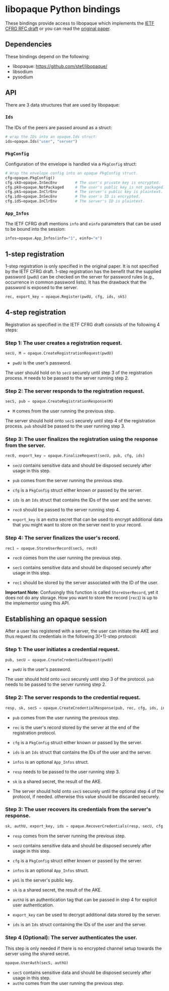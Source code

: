 # libopaque Python bindings

These bindings provide access to libopaque which implements the
[IETF CFRG RFC draft](https://github.com/cfrg/draft-irtf-cfrg-opaque)
or you can read the [original paper](https://eprint.iacr.org/2018/163).

## Dependencies

These bindings depend on the following:
 - libopaque: https://github.com/stef/libopaque/
 - libsodium
 - pysodium

## API

There are 3 data structures that are used by libopaque:

### `Ids`
The IDs of the peers are passed around as a struct:
```python
# wrap the IDs into an opaque.Ids struct:
ids=opaque.Ids("user", "server")
```

### `PkgConfig`
Configuration of the envelope is handled via a `PkgConfig` struct:
```python
# Wrap the envelope config into an opaque PkgConfig struct.
cfg=opaque.PkgConfig()
cfg.skU=opaque.InSecEnv        # The user's private key is encrypted.
cfg.pkU=opaque.NotPackaged     # The user's public key is not packaged.
cfg.pkS=opaque.InClrEnv        # The server's public key is plaintext.
cfg.idU=opaque.InSecEnv        # The user's ID is encrypted.
cfg.idS=opaque.InClrEnv        # The server's ID is plaintext.
```

### `App_Infos`
The IETF CFRG draft mentions `info` and `einfo` parameters that can
be used to be bound into the session:
```python
infos=opaque.App_Infos(info="1", einfo="e")
```

## 1-step registration

1-step registration is only specified in the original paper. It is not specified by the IETF
CFRG draft. 1-step registration has the benefit that the supplied password (`pwdU`) can be checked
on the server for password rules (e.g., occurrence in common password
lists). It has the drawback that the password is exposed to the server.

```python
rec, export_key = opaque.Register(pwdU, cfg, ids, skS)
```

## 4-step registration

Registration as specified in the IETF CFRG draft consists of the
following 4 steps:

### Step 1: The user creates a registration request.

```python
secU, M = opaque.CreateRegistrationRequest(pwdU)
```

- `pwdU` is the user's password.

The user should hold on to `secU` securely until step 3 of the registration process.
`M` needs to be passed to the server running step 2.

### Step 2: The server responds to the registration request.

```python
secS, pub = opaque.CreateRegistrationResponse(M)
```

 - `M` comes from the user running the previous step.

The server should hold onto `secS` securely until step 4 of the registration process.
`pub` should be passed to the user running step 3.

### Step 3: The user finalizes the registration using the response from the server.

```python
rec0, export_key = opaque.FinalizeRequest(secU, pub, cfg, ids)
```

 - `secU` contains sensitive data and should be disposed securely after usage in this step.
 - `pub` comes from the server running the previous step.
 - `cfg` is a `PkgConfig` struct either known or passed by the server.
 - `ids` is an `Ids` struct that contains the IDs of the user and the server.

 - `rec0` should be passed to the server running step 4.
 - `export_key` is an extra secret that can be used to encrypt
   additional data that you might want to store on the server next to
   your record.

### Step 4: The server finalizes the user's record.

```python
rec1 = opaque.StoreUserRecord(secS, rec0)
```

 - `rec0` comes from the user running the previous step.
 - `secS` contains sensitive data and should be disposed securely after usage in this step.

 - `rec1` should be stored by the server associated with the ID of the user.

**Important Note**: Confusingly this function is called `StoreUserRecord`, yet it
does not do any storage. How you want to store the record (`rec1`) is up
to the implementor using this API.

## Establishing an opaque session

After a user has registered with a server, the user can initiate the
AKE and thus request its credentials in the following 3(+1)-step protocol:

### Step 1: The user initiates a credential request.

```python
pub, secU = opaque.CreateCredentialRequest(pwdU)
```

 - `pwdU` is the user's password.

The user should hold onto `secU` securely until step 3 of the protocol.
`pub` needs to be passed to the server running step 2.

### Step 2: The server responds to the credential request.

```python
resp, sk, secS = opaque.CreateCredentialResponse(pub, rec, cfg, ids, infos)
```

 - `pub` comes from the user running the previous step.
 - `rec` is the user's record stored by the server at the end of the registration protocol.
 - `cfg` is a `PkgConfig` struct either known or passed by the server.
 - `ids` is an `Ids` struct that contains the IDs of the user and the server.
 - `infos` is an optional `App_Infos` struct.

 - `resp` needs to be passed to the user running step 3.
 - `sk` is a shared secret, the result of the AKE.
 - The server should hold onto `secS` securely until the optional step
   4 of the protocol, if needed. otherwise this value should be
   discarded securely.

### Step 3: The user recovers its credentials from the server's response.

```python
sk, authU, export_key, ids = opaque.RecoverCredentials(resp, secU, cfg, infos, pkS)
```

 - `resp` comes from the server running the previous step.
 - `secU` contains sensitive data and should be disposed securely after usage in this step.
 - `cfg` is a `PkgConfig` struct either known or passed by the server.
 - `infos` is an optional `App_Infos` struct.
 - `pkS` is the server's public key.

 - `sk` is a shared secret, the result of the AKE.
 - `authU` is an authentication tag that can be passed in step 4 for explicit user authentication.
 - `export_key` can be used to decrypt additional data stored by the server.
 - `ids` is an `Ids` struct containing the IDs of the user and the server.

### Step 4 (Optional): The server authenticates the user.

This step is only needed if there is no encrypted channel setup
towards the server using the shared secret.

```python
opaque.UserAuth(secS, authU)
```

 - `secS` contains sensitive data and should be disposed securely after usage in this step.
 - `authU` comes from the user running the previous step.
